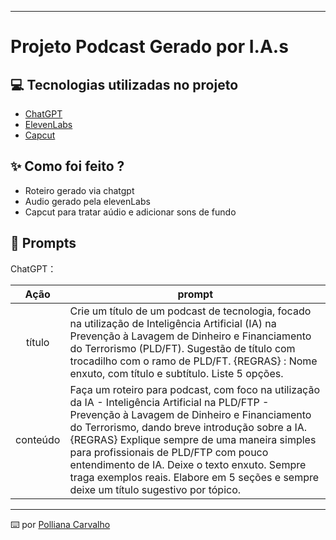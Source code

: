 


<p align="center">


-------


# Projeto Podcast Gerado por I.A.s


## 💻 Tecnologias utilizadas no projeto

- [ChatGPT](https://chat.openai.com/) 
- [ElevenLabs](https://beta.elevenlabs.io/)
- [Capcut](https://www.capcut.com/pt-br/)

## ✨ Como foi feito ?

- Roteiro gerado via chatgpt
- Audio gerado pela elevenLabs
- Capcut para tratar aúdio e adicionar sons de fundo

## 🧠 Prompts


ChatGPT：

|   Ação   | prompt                                                                                                                                                                                                                                                                         |
| :------: | ------------------------------------------------------------------------------------------------------------------------------------------------------------------------------------------------------------------------------------------------------------------------------ |
|  título  | Crie um título de um podcast de tecnologia, focado na utilização de Inteligência Artificial (IA) na Prevenção à Lavagem de Dinheiro e Financiamento do Terrorismo (PLD/FT). Sugestão de título com trocadilho com o ramo de PLD/FT. {REGRAS} : Nome enxuto, com título e subtítulo. Liste 5 opções.                                                |
| conteúdo | Faça um roteiro para podcast, com foco na utilização da IA - Inteligência Artificial na PLD/FTP - Prevenção à Lavagem de Dinheiro e Financiamento do Terrorismo, dando breve introdução sobre a IA. {REGRAS} Explique sempre de uma maneira simples para profissionais de PLD/FTP com pouco entendimento de IA. Deixe o texto enxuto. Sempre traga exemplos reais. Elabore em 5 seções e sempre deixe um título sugestivo por tópico.





---

⌨️ por [Polliana Carvalho](https://github.com/PolliCarvalho)

